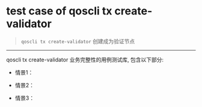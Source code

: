 # test case of qoscli tx create-validator

> `qoscli tx create-validator` 创建成为验证节点

---

qoscli tx create-validator 业务完整性的用例测试库, 包含以下部分:

* 情景1：



* 情景2：



* 情景3：


